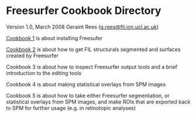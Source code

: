# Freesurfer Cookbook Directory

Version 1.0, March 2008
Geraint Rees (g.rees@fil.ion.ucl.ac.uk)

[Cookbook 1](Cookbook_1.md)	is about installing Freesufer

[Cookbook 2](Cookbook_2.md) 	is about how to get FIL structurals segmented and surfaces created by Freesurfer

Cookbook 3	is about how to inspect Freesurfer output tools and a brief introduction to the editing tools

Cookbook 4	is about making statistical overlays from SPM images

Cookbook 5	is about how to take either Freesurfer segmentation, or statistical overlays from SPM images, and make ROIs that are exported back to SPM for further usage (e.g. in retinotopic analyses)
